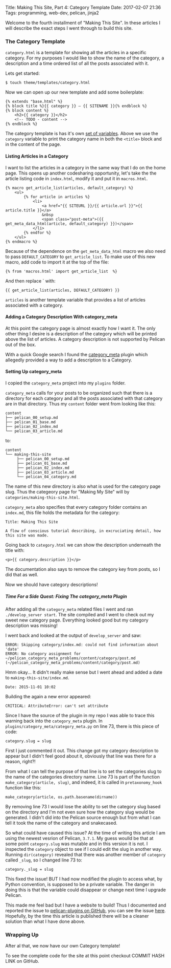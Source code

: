 Title: Making This Site, Part 4: Category Template 
Date: 2017-02-07 21:36 
Tags: programming, web-dev, pelican, jinja2 

Welcome to the fourth installment of "Making This Site". In these articles I will describe the exact steps I went through to build this site. 

### The Category Template

`category.html` is a template for showing all the articles in a specific category. For my purposes I would like to show the name of the category, a description and a time ordered list of all the posts associated with it.

Lets get started:

    $ touch theme/templates/category.html

Now we can open up our new template and add some boilerplate:

    {% extends "base.html" %}
	{% block title %}{{ category }} — {{ SITENAME }}{% endblock %}
	{% block content %}
		<h2>{{ category }}</h2>
		<!-- TODO - content -->
	{% endblock %}

The category template is has it's own [set of variables](http://docs.getpelican.com/en/stable/themes.html#category-html). Above we use the `category` variable to print the category name in both the `<title>` block and in the content of the page.

#### Listing Articles in a Category

I want to list the articles in a category in the same way that I do on the home page. This opens up another codesharing opportunity, let's take the the article listing code in `index.html`, modify it and put it in `macros.html`.

	{% macro get_article_list(articles, default_category) %}
		<ul>
			{% for article in articles %}
				<li>
					<a href="{{ SITEURL }}/{{ article.url }}">{{ article.title }}</a>
					&nbsp
					<span class="post-meta">({{ get_meta_data_html(article, default_category) }})</span>
				</li>
			{% endfor %}
		</ul>
	{% endmacro %}

Because of the dependence on the `get_meta_data_html` macro we also need to pass `DEFAULT_CATEGORY` to `get_article_list`. To make use of this new macro, add code to import it at the top of the file:

	{% from 'macros.html' import get_article_list  %}

And then replace `<!-- TODO - content --> with:

	{{ get_article_list(articles, DEFAULT_CATEGORY) }}

`articles` is another template variable that provides a list of articles associated with a category.

#### Adding a Category Description With category_meta

At this point the category page is almost exactly how I want it. The only other thing I desire is a description of the category which will be printed above the list of articles. A category description is not supported by Pelican out of the box. 

With a quick Google search I found the [category_meta](https://github.com/getpelican/pelican-plugins/tree/master/category_meta) plugin which allegedly provided a way to add a description to a Category.

#### Setting Up category_meta
I copied the `category_meta` project into my `plugins` folder.

`category_meta` calls for your posts to be organized such that there is a directory for each category and all the posts associated with that category are in that directory. Thus my `content` folder went from looking like this:

    content
    ├── pelican_00_setup.md
    ├── pelican_01_base.md
    ├── pelican_02_index.md
    └── pelican_03_article.md

to:

	content
	└── making-this-site
	     ├── pelican_00_setup.md
	     ├── pelican_01_base.md
	     ├── pelican_02_index.md
	     ├── pelican_03_article.md
         └── pelican_04_category.md

The name of this new directory is also what is used for the category page slug. Thus the categeory page for "Making My Site" will by `categories/making-this-site.html`.

`category_meta` also specifies that every category folder contains an `index.md`, this file holds the metadata for the category:

	Title: Making This Site

	A flow of conscious tutorial describing, in excruciating detail, how this site was made.

Going back to `category.html` we can show the description underneath the title with:

	<p>{{ category.description }}</p>

The documentation also says to remove the category key from posts, so I did that as well.

Now we should have category descriptions!

##### Time For a Side Quest: Fixing The category_meta Plugin

After adding all the `category_meta` related files I went and ran `./develop_server start`. The site compiled and I went to check out my sweet new category page. Everything looked good but my category description was missing!

I went back and looked at the output of `develop_server` and saw:

	ERROR: Skipping category/index.md: could not find information about 'date'
	ERROR: No category assignment for ~/pelican_category_meta_problems/content/category/post.md (~/pelican_category_meta_problems/content/category/post.md)

Hmm okay... It didn't really make sense but I went ahead and added a date to `making-this-site/index.md`.

	Date: 2015-11-01 10:02

Building the again a new error appeared:

	CRITICAL: AttributeError: can't set attribute

Since I have the source of the plugin in my repo I was able to trace this warning back into the `category_meta` plugin. In `plugins/category_meta/category_meta.py` on line 73, there is this piece of code:

    category.slug = slug

First I just commented it out. This change got my category description to appear but I didn't feel good about it, obviously that line was there for a reason, right?!

From what I can tell the purpose of that line is to set the categories slug to the name of the categories directory name. Line 73 is part of the function `make_category(article, slug)`, and indeed, it is called in `pretaxonomy_hook` function like this:

	make_category(article, os.path.basename(dirname))

By removing line 73 I would lose the ability to set the category slug based on the directory and I'm not even sure how the category slug would be generated. I didn't did into the Pelican source enough but from what I can tell it took the name of the category and snakecased.

So what could have caused this issue? At the time of writing this article I am using the newest vesrion of Pelican, `3.7.1`. My guess woulld be that at some point `category.slug` was mutable and in this version it is not. I inspected the `category` object to see if I could edit the slug in another way. Running `dir(category)` revealed that there was another member of `category` called `_slug`, so I changed line 73 to:

	category._slug = slug

This fixed the issue! BUT I had now modified the plugin to access what, by Python convention, is supposed to be a private variable. The danger in doing this is that the variable could disappear or change next time I upgrade Pelican. 

This made me feel bad but I have a website to build! Thus I documented and reported the issue to [pelican-plugins on GitHub](https://github.com/getpelican/pelican-plugins), you can see the issue [here](https://github.com/getpelican/pelican-plugins/issues/855). Hopefully, by the time this article is published there will be a cleaner solution than what I have done above.

### Wrapping Up

After al that, we now have our own Category template!

To see the complete code for the site at this point checkout COMMIT HASH LINK on GitHub.
